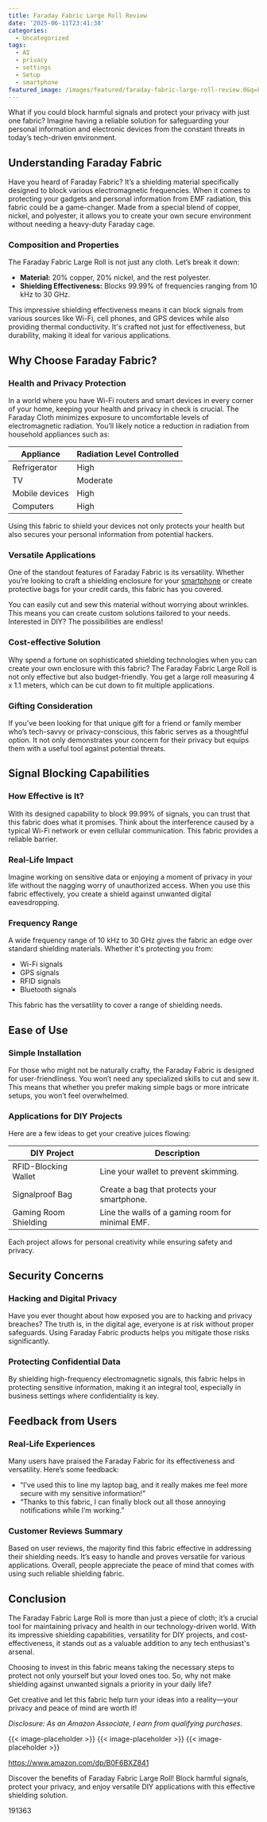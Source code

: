 ```yaml
---
title: Faraday Fabric Large Roll Review
date: '2025-06-11T23:41:38'
categories:
  - Uncategorized
tags:
  - AI
  - privacy
  - settings
  - Setup
  - smartphone
featured_image: /images/featured/faraday-fabric-large-roll-review.0&q=80&w=1080
---
```


<p>What if you could block harmful signals and protect your privacy with just one fabric? Imagine having a reliable solution for safeguarding your personal information and electronic devices from the constant threats in today’s tech-driven environment.</p> <p><a rel="nofollow" target="_blank" title="Faraday Fabric Large Roll Faraday Cloth RFID Shields RF Signals Cloth Shielding Fabric from Signals Bluetooth GPS Signal Blocker WiFi Jammer,gold-4x1.1m" href="https://www.amazon.com/dp/B0F6BXZ841?tag=8118903-20" style='text-decoration: none; box-shadow: none;'></a></p> <p><a rel="nofollow" target="_blank" title="Discover more about the Faraday Fabric Large Roll Faraday Cloth RFID Shields RF Signals Cloth Shielding Fabric from Signals Bluetooth GPS Signal Blocker WiFi Jammer,gold-4x1.1m." href="https://www.amazon.com/dp/B0F6BXZ841?tag=8118903-20" style='text-decoration: none; box-shadow: none;'></a></p> <h2>Understanding Faraday Fabric</h2> <p>Have you heard of Faraday Fabric? It’s a shielding material specifically designed to block various electromagnetic frequencies. When it comes to protecting your gadgets and personal information from EMF radiation, this fabric could be a game-changer. Made from a special blend of copper, nickel, and polyester, it allows you to create your own secure environment without needing a heavy-duty Faraday cage.</p> <h3>Composition and Properties</h3> <p>The Faraday Fabric Large Roll is not just any cloth. Let’s break it down:</p> <ul> <li> <strong>Material:</strong> 20% copper, 20% nickel, and the rest polyester.</li> <li> <strong>Shielding Effectiveness:</strong> Blocks 99.99% of frequencies ranging from 10 kHz to 30 GHz.</li> </ul> <p>This impressive shielding effectiveness means it can block signals from various sources like Wi-Fi, cell phones, and GPS devices while also providing thermal conductivity. It's crafted not just for effectiveness, but durability, making it ideal for various applications.</p> <h2>Why Choose Faraday Fabric?</h2> <h3>Health and Privacy Protection</h3> <p>In a world where you have Wi-Fi routers and smart devices in every corner of your home, keeping your health and privacy in check is crucial. The Faraday Cloth minimizes exposure to uncomfortable levels of electromagnetic radiation. You’ll likely notice a reduction in radiation from household appliances such as:</p> <table> <thead> <tr> <th>Appliance</th> <th>Radiation Level Controlled</th> </tr> </thead> <tbody> <tr> <td>Refrigerator</td> <td>High</td> </tr> <tr> <td>TV</td> <td>Moderate</td> </tr> <tr> <td>Mobile devices</td> <td>High</td> </tr> <tr> <td>Computers</td> <td>High</td> </tr> </tbody> </table> <p>Using this fabric to shield your devices not only protects your health but also secures your personal information from potential hackers.</p> <h3>Versatile Applications</h3> <p>One of the standout features of Faraday Fabric is its versatility. Whether you’re looking to craft a shielding enclosure for your <a href="https://scambytes360.com/freezing-a-seniors-credit-to-prevent-fraud/" title="How to Freeze a Senior’s Credit to Prevent Fraud"  data-wpil-monitor-id="98">smartphone</a> or create protective bags for your credit cards, this fabric has you covered.</p> <p>You can easily cut and sew this material without worrying about wrinkles. This means you can create custom solutions tailored to your needs. Interested in DIY? The possibilities are endless!</p> <h3>Cost-effective Solution</h3> <p>Why spend a fortune on sophisticated shielding technologies when you can create your own enclosure with this fabric? The Faraday Fabric Large Roll is not only effective but also budget-friendly. You get a large roll measuring 4 x 1.1 meters, which can be cut down to fit multiple applications.</p> <h3>Gifting Consideration</h3> <p>If you’ve been looking for that unique gift for a friend or family member who’s tech-savvy or privacy-conscious, this fabric serves as a thoughtful option. It not only demonstrates your concern for their privacy but equips them with a useful tool against potential threats.</p> <p><a rel="nofollow" target="_blank" title="Faraday Fabric Large Roll Faraday Cloth RFID Shields RF Signals Cloth Shielding Fabric from Signals Bluetooth GPS Signal Blocker WiFi Jammer,gold-4x1.1m" href="https://www.amazon.com/dp/B0F6BXZ841?tag=8118903-20" style='text-decoration: none; box-shadow: none;'></a></p> <p><a rel="nofollow" target="_blank" title="See the Faraday Fabric Large Roll Faraday Cloth RFID Shields RF Signals Cloth Shielding Fabric from Signals Bluetooth GPS Signal Blocker WiFi Jammer,gold-4x1.1m in detail." href="https://www.amazon.com/dp/B0F6BXZ841?tag=8118903-20" style='text-decoration: none; box-shadow: none;'></a></p> </p><p></p><p></p><p></p><p></p><p></p><p><h2>Signal Blocking Capabilities</h2> <h3>How Effective is It?</h3> <p>With its designed capability to block 99.99% of signals, you can trust that this fabric does what it promises. Think about the interference caused by a typical Wi-Fi network or even cellular communication. This fabric provides a reliable barrier.</p> <h3>Real-Life Impact</h3> <p>Imagine working on sensitive data or enjoying a moment of privacy in your life without the nagging worry of unauthorized access. When you use this fabric effectively, you create a shield against unwanted digital eavesdropping.</p> <h3>Frequency Range</h3> <p>A wide frequency range of 10 kHz to 30 GHz gives the fabric an edge over standard shielding materials. Whether it's protecting you from:</p> <ul> <li>Wi-Fi signals</li> <li>GPS signals</li> <li>RFID signals</li> <li>Bluetooth signals</li> </ul> <p>This fabric has the versatility to cover a range of shielding needs.</p> <h2>Ease of Use</h2> <h3>Simple Installation</h3> <p>For those who might not be naturally crafty, the Faraday Fabric is designed for user-friendliness. You won’t need any specialized skills to cut and sew it. This means that whether you prefer making simple bags or more intricate setups, you won’t feel overwhelmed.</p> <h3>Applications for DIY Projects</h3> <p>Here are a few ideas to get your creative juices flowing:</p> <table> <thead> <tr> <th>DIY Project</th> <th>Description</th> </tr> </thead> <tbody> <tr> <td>RFID-Blocking Wallet</td> <td>Line your wallet to prevent skimming.</td> </tr> <tr> <td>Signalproof Bag</td> <td>Create a bag that protects your smartphone.</td> </tr> <tr> <td>Gaming Room Shielding</td> <td>Line the walls of a gaming room for minimal EMF.</td> </tr> </tbody> </table> <p>Each project allows for personal creativity while ensuring safety and privacy.</p> <p><a rel="nofollow" target="_blank" title="Faraday Fabric Large Roll Faraday Cloth RFID Shields RF Signals Cloth Shielding Fabric from Signals Bluetooth GPS Signal Blocker WiFi Jammer,gold-4x1.1m" href="https://www.amazon.com/dp/B0F6BXZ841?tag=8118903-20" style='text-decoration: none; box-shadow: none;'></a></p> <h2>Security Concerns</h2> <h3>Hacking and Digital Privacy</h3> <p>Have you ever thought about how exposed you are to hacking and privacy breaches? The truth is, in the digital age, everyone is at risk without proper safeguards. Using Faraday Fabric products helps you mitigate those risks significantly.</p> <h3>Protecting Confidential Data</h3> <p>By shielding high-frequency electromagnetic signals, this fabric helps in protecting sensitive information, making it an integral tool, especially in business settings where confidentiality is key.</p> <h2>Feedback from Users</h2> <h3>Real-Life Experiences</h3> <p>Many users have praised the Faraday Fabric for its effectiveness and versatility. Here’s some feedback:</p> <ul> <li>“I’ve used this to line my laptop bag, and it really makes me feel more secure with my sensitive information!”</li> <li>“Thanks to this fabric, I can finally block out all those annoying notifications while I’m working.”</li> </ul> <h3>Customer Reviews Summary</h3> <p>Based on user reviews, the majority find this fabric effective in addressing their shielding needs. It’s easy to handle and proves versatile for various applications. Overall, people appreciate the peace of mind that comes with using such reliable shielding fabric.</p> <p><a rel="nofollow" target="_blank" title="Faraday Fabric Large Roll Faraday Cloth RFID Shields RF Signals Cloth Shielding Fabric from Signals Bluetooth GPS Signal Blocker WiFi Jammer,gold-4x1.1m" href="https://www.amazon.com/dp/B0F6BXZ841?tag=8118903-20" style='text-decoration: none; box-shadow: none;'></a></p> <h2>Conclusion</h2> <p>The Faraday Fabric Large Roll is more than just a piece of cloth; it’s a crucial tool for maintaining privacy and health in our technology-driven world. With its impressive shielding capabilities, versatility for DIY projects, and cost-effectiveness, it stands out as a valuable addition to any tech enthusiast's arsenal.</p> <p>Choosing to invest in this fabric means taking the necessary steps to protect not only yourself but your loved ones too. So, why not make shielding against unwanted signals a priority in your daily life?</p> <p>Get creative and let this fabric help turn your ideas into a reality—your privacy and peace of mind are worth it!</p> <p><a rel="nofollow" target="_blank" title="Click to view the Faraday Fabric Large Roll Faraday Cloth RFID Shields RF Signals Cloth Shielding Fabric from Signals Bluetooth GPS Signal Blocker WiFi Jammer,gold-4x1.1m." href="https://www.amazon.com/dp/B0F6BXZ841?tag=8118903-20" style='text-decoration: none; box-shadow: none;'></a></p> <p><i>Disclosure: As an Amazon Associate, I earn from qualifying purchases.</i></p>
{{< image-placeholder >}}
{{< image-placeholder >}}
{{< image-placeholder >}}




https://www.amazon.com/dp/B0F6BXZ841

Discover the benefits of Faraday Fabric Large Roll! Block harmful signals, protect your privacy, and enjoy versatile DIY applications with this effective shielding solution.

191363
